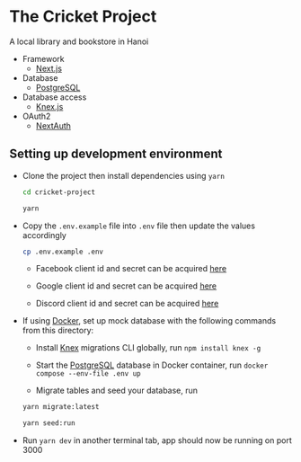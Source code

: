 # The Cricket Project

A local library and bookstore in Hanoi

* Framework
  * [Next.js](https://nextjs.org/)
* Database
  * [PostgreSQL](https://postgresql.org/)
* Database access
  * [Knex.js](https://knexjs.org/)
* OAuth2
  * [NextAuth](https://next-auth.js.org/)


## Setting up development environment

* Clone the project then install dependencies using `yarn`

  ```sh
  cd cricket-project

  yarn
  ```

* Copy the `.env.example` file into `.env` file then update the values accordingly

  ```sh
  cp .env.example .env
  ```

  * Facebook client id and secret can be acquired [here](https://developers.facebook.com/apps/)

  * Google client id and secret can be acquired [here](https://console.developers.google.com/apis/credentials)

  * Discord client id and secret can be acquired [here](https://discord.com/developers/applications)

* If using [Docker](https://www.docker.com/), set up mock database with the following commands from this directory:

  * Install [Knex](https://knexjs.org/) migrations CLI globally, run `npm install knex -g`

  * Start the [PostgreSQL](https://postgresql.org/) database in Docker container, run `docker compose --env-file .env up`

  * Migrate tables and seed your database, run

  ```sh
  yarn migrate:latest

  yarn seed:run
  ```

* Run `yarn dev` in another terminal tab, app should now be running on port 3000